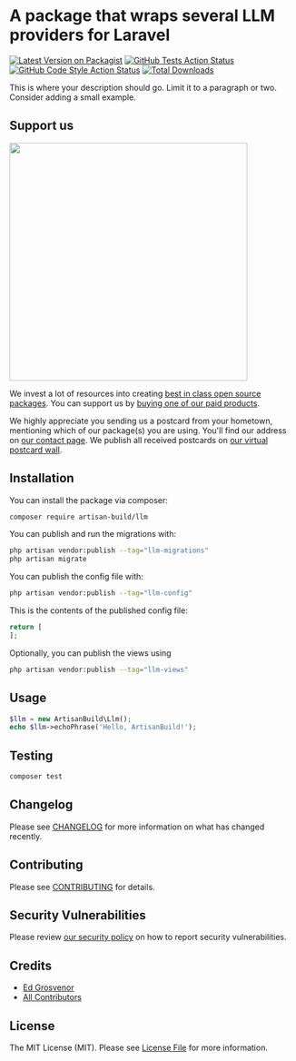 # A package that wraps several LLM providers for Laravel

[![Latest Version on Packagist](https://img.shields.io/packagist/v/artisan-build/llm.svg?style=flat-square)](https://packagist.org/packages/artisan-build/llm)
[![GitHub Tests Action Status](https://img.shields.io/github/actions/workflow/status/artisan-build/llm/run-tests.yml?branch=main&label=tests&style=flat-square)](https://github.com/artisan-build/llm/actions?query=workflow%3Arun-tests+branch%3Amain)
[![GitHub Code Style Action Status](https://img.shields.io/github/actions/workflow/status/artisan-build/llm/fix-php-code-style-issues.yml?branch=main&label=code%20style&style=flat-square)](https://github.com/artisan-build/llm/actions?query=workflow%3A"Fix+PHP+code+style+issues"+branch%3Amain)
[![Total Downloads](https://img.shields.io/packagist/dt/artisan-build/llm.svg?style=flat-square)](https://packagist.org/packages/artisan-build/llm)

This is where your description should go. Limit it to a paragraph or two. Consider adding a small example.

## Support us

[<img src="https://github-ads.s3.eu-central-1.amazonaws.com/llm.jpg?t=1" width="419px" />](https://spatie.be/github-ad-click/llm)

We invest a lot of resources into creating [best in class open source packages](https://spatie.be/open-source). You can support us by [buying one of our paid products](https://spatie.be/open-source/support-us).

We highly appreciate you sending us a postcard from your hometown, mentioning which of our package(s) you are using. You'll find our address on [our contact page](https://spatie.be/about-us). We publish all received postcards on [our virtual postcard wall](https://spatie.be/open-source/postcards).

## Installation

You can install the package via composer:

```bash
composer require artisan-build/llm
```

You can publish and run the migrations with:

```bash
php artisan vendor:publish --tag="llm-migrations"
php artisan migrate
```

You can publish the config file with:

```bash
php artisan vendor:publish --tag="llm-config"
```

This is the contents of the published config file:

```php
return [
];
```

Optionally, you can publish the views using

```bash
php artisan vendor:publish --tag="llm-views"
```

## Usage

```php
$llm = new ArtisanBuild\Llm();
echo $llm->echoPhrase('Hello, ArtisanBuild!');
```

## Testing

```bash
composer test
```

## Changelog

Please see [CHANGELOG](CHANGELOG.md) for more information on what has changed recently.

## Contributing

Please see [CONTRIBUTING](CONTRIBUTING.md) for details.

## Security Vulnerabilities

Please review [our security policy](../../security/policy) on how to report security vulnerabilities.

## Credits

- [Ed Grosvenor](https://github.com/edgrosvenor)
- [All Contributors](../../contributors)

## License

The MIT License (MIT). Please see [License File](LICENSE.md) for more information.
